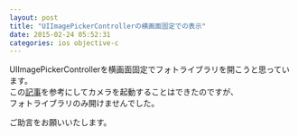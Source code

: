 ```yaml
---
layout: post
title: "UIImagePickerControllerの横画面固定での表示"
date: 2015-02-24 05:52:31
categories: ios objective-c
---
```

<p>UIImagePickerControllerを横画面固定でフォトライブラリを開こうと思っています。<br>
この<a href="http://gokujo.hatenablog.jp/entry/2013/02/05/220642" rel="nofollow">記事</a>を参考にしてカメラを起動することはできたのですが、<br>
フォトライブラリのみ開けませんでした。</p>

<p>ご助言をお願いいたします。</p>
